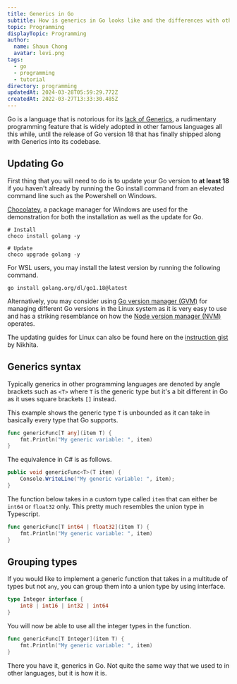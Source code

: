 ```yaml
---
title: Generics in Go
subtitle: How is generics in Go looks like and the differences with others
topic: Programming
displayTopic: Programming
author:
  name: Shaun Chong
  avatar: levi.png
tags:
  - go
  - programming
  - tutorial
directory: programming
updatedAt: 2024-03-28T05:59:29.772Z
createdAt: 2022-03-27T13:33:30.485Z
---
```


Go is a language that is notorious for its [lack of Generics](https://medium.com/hackernoon/why-go-doesnt-have-generics-b40ef9e69833), a rudimentary programming feature that is widely adopted in other famous languages all this while, until the release of Go version 18 that has finally shipped along with Generics into its codebase.

## Updating Go

First thing that you will need to do is to update your Go version to **at least 18** if you haven't already by running the Go install command from an elevated command line such as the Powershell on Windows.

[Chocolatey](https://chocolatey.org/), a package manager for Windows are used for the demonstration for both the installation as well as the update for Go.

```
# Install
choco install golang -y

# Update
choco upgrade golang -y
```

For WSL users, you may install the latest version by running the following command.

```
go install golang.org/dl/go1.18@latest
```

Alternatively, you may consider using [Go version manager (GVM)](https://github.com/moovweb/gvm) for managing different Go versions in the Linux system as it is very easy to use and has a striking resemblance on how the [Node version manager (NVM)](https://github.com/nvm-sh/nvm) operates.

The updating guides for Linux can also be found here on the [instruction gist](https://gist.github.com/nikhita/432436d570b89cab172dcf2894465753) by Nikhita.

## Generics syntax

Typically generics in other programming languages are denoted by angle brackets such as `<T>` where `T` is the generic type but it's a bit different in Go as it uses square brackets `[]` instead.

This example shows the generic type `T` is unbounded as it can take in basically every type that Go supports.

```go
func genericFunc[T any](item T) {
    fmt.Println("My generic variable: ", item)
}
```

The equivalence in C# is as follows.

```cs
public void genericFunc<T>(T item) {
    Console.WriteLine("My generic variable: ", item);
}
```

The function below takes in a custom type called `item` that can either be `int64` or `float32` only. This pretty much resembles the union type in Typescript.

```go
func genericFunc[T int64 | float32](item T) {
    fmt.Println("My generic variable: ", item)
}
```

## Grouping types

If you would like to implement a generic function that takes in a multitude of types but not `any`, you can group them into a union type by using interface.

```go
type Integer interface {
    int8 | int16 | int32 | int64
}
```

You will now be able to use all the integer types in the function.

```go
func genericFunc[T Integer](item T) {
    fmt.Println("My generic variable: ", item)
}
```

There you have it, generics in Go. Not quite the same way that we used to in other languages, but it is how it is.
